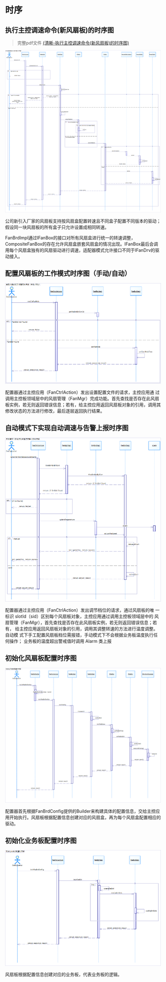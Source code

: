# 时序
## 执行主控调速命令(新风扇板)的时序图

> 完整pdf文件 [(清晰-执行主控调速命令(新风扇板)的时序图)](清晰-执行主控调速命令(新风扇板)的时序图.pdf)

![image-20230415163819845](执行主控调速命令(新风扇板)的时序图.png)

公司新引入厂家的风扇板支持按风扇盒配置转速且不同盒子配置不同版本的驱动；假设同一块风扇板的所有盒子只允许设置成相同转速。

FanBrdImpl通过IFanBox的接口对所有风扇盒进行统一的转速调整，CompositeFanBox的存在允许风扇盒嵌套风扇盒的情况出现。IFanBox最后会调用每个风扇盒独有的风扇驱动进行调速，适配器模式允许接口不同于IFanDrv的驱动接入。

## 配置风扇板的工作模式时序图（手动/自动）

![image-20230415165157713](指定风扇板的工作模式时序图(手动自动).png)

配置器通过主控应用（FanCtrlAction）发出设置配置文件的请求，主控应用通 过调用主控板领域层中的风扇管理（FanMgr）完成功能。首先查找是否存在此风扇 板实例，若无则返回错误信息；若有，给主控应用返回风扇板对象的引用，调用其 修改状态的方法进行修改，最后逐层返回执行结果。

## 自动模式下实现自动调速与告警上报时序图

![image-20230415165253648](自动模式下实现自动调速与告警上报时序图.png)

配置器通过主控应用（FanCtrlAction）发出调节档位的请求，通过风扇板的唯 一标识 slotId（sid）区别每个风扇板对象，主控应用通过调用主控板领域层中的 风扇管理（FanMgr），首先查找是否存在此风扇板实例，若无则返回错误信息；若有， 给主控应用返回风扇板对象的引用，调用其调整转速的方法进行温度调整。自动模 式下手工配置风扇板档位需报错，手动模式下不会根据业务板温度执行任何操作； 业务板的温度超出警戒值时调用 Alarm 类上报

## 初始化风扇板配置时序图

![image-20230415165438974](初始化风扇板配置时序图.png)

配置器首先根据FanBrdConfig提供的Builder来构建具体的配置信息，交给主控应用开始执行。风扇板根据配置信息创建对应的风扇盒，再为每个风扇盒配置相应的驱动。

## 初始化业务板配置时序图

![image-20230415165753590](初始化业务板配置时序图.png)

风扇板根据配置信息创建对应的业务板，代表业务板的逻辑。